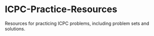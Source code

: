 # ICPC-Practice-Resources
Resources for practicing ICPC problems, including problem sets and solutions.
